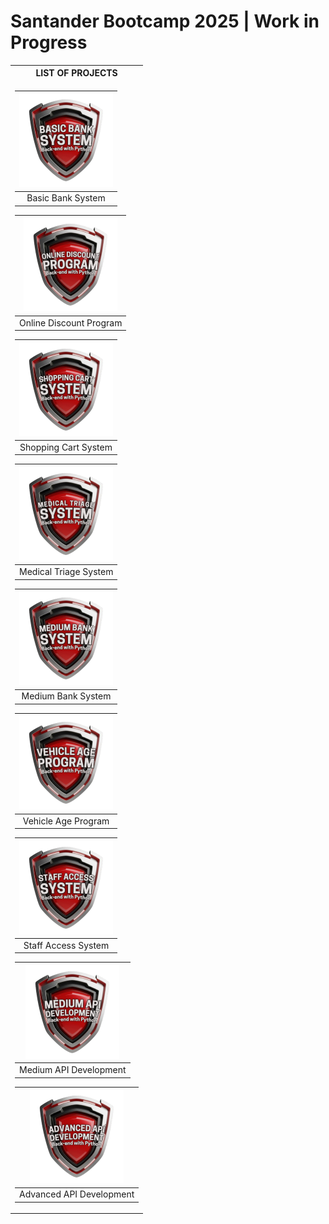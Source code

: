 # Santander Bootcamp 2025 | Work in Progress

</tr></td>
</table>

<table>
<tr>
<th>LIST OF PROJECTS</th>
</tr>
<tr><td>

| [![BBS](badges/BBS.png "Basic Bank System")](https://github.com/vgomes-p/BBS_BS25) |
| :-: |
| Basic Bank System |

| [![ODP](badges/ODP.png "Online Discount Program")](https://github.com/vgomes-p/Santander_Bootcamp_2025) |
| :-: |
| Online Discount Program |

| [![SCS](badges/SCS.png "Shopping Cart System")](https://github.com/vgomes-p/Santander_Bootcamp_2025) |
| :-: |
| Shopping Cart System |

| [![MTS](badges/MTS.png "Medical Triage System")](https://github.com/vgomes-p/Santander_Bootcamp_2025) |
| :-: |
| Medical Triage System |

| [![MBS](badges/MBS.png "Medium Bank System")](https://github.com/vgomes-p/Santander_Bootcamp_2025) |
| :-: |
| Medium Bank System |

| [![VAP](badges/VAP.png "Vehicle Age Program")](https://github.com/vgomes-p/Santander_Bootcamp_2025) |
| :-: |
| Vehicle Age Program |

| [![SAS](badges/SAS.png "Staff Access System")](https://github.com/vgomes-p/Santander_Bootcamp_2025) |
| :-: |
| Staff Access System |

| [![MAD](badges/MAD.png "Medium API Development")](https://github.com/vgomes-p/Santander_Bootcamp_2025) |
| :-: |
| Medium API Development |

| [![AAD](badges/AAD.png "Advanced API Development")](https://github.com/vgomes-p/Santander_Bootcamp_2025) |
| :-: |
| Advanced API Development |

</tr></td>
</table>
